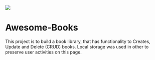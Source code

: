 ![](https://img.shields.io/badge/Microverse-blueviolet)

# Awesome-Books
This project is to build a book library, that has functionality to Creates, Update and Delete (CRUD) books. Local storage was used in other to preserve user activities on this page.

